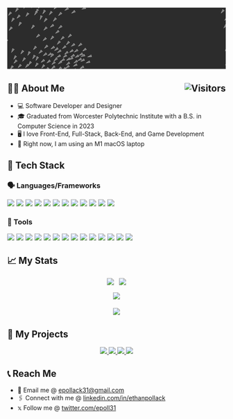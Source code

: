 
[<img src="https://raw.githubusercontent.com/epoll31/epoll31/main/assets/title.gif" alt="👋 Hi there! I'm Ethan Pollack|https://epoll31.github.io)" title="👋 Hi there! I'm Ethan Pollack|https://epoll31.com)">](https://epoll31.com)
<!--![visitors](https://vbr.nathanchung.dev/badge?page_id=epoll31.epoll31&color=00cf00)-->

<h2 align="top">
👨‍💻 About Me
<img align="right" alt="Visitors" src="https://vbr.nathanchung.dev/badge?page_id=epoll31.epoll31&lcolor=fff&color=333&style=for-the-badge&logo=Github&logoColor=181717&hit=false"/>
</h2>

* 💻 Software Developer and Designer
* 🎓 Graduated from Worcester Polytechnic Institute with a B.S. in Computer Science in 2023
* 🖥️ I love Front-End, Full-Stack, Back-End, and Game Development
*  Right now, I am using an M1 macOS laptop

## 💾 Tech Stack
### 🗣️ Languages/Frameworks

<div style="display: flex; flex-wrap: wrap; gap: 5px; ">

<a href="https://react.dev/">
<img height=60 src="https://cdn.jsdelivr.net/gh/devicons/devicon@latest/icons/react/react-original-wordmark.svg" />
</a>

<a href="https://nextjs.org/">
<img height=60 src="https://cdn.jsdelivr.net/gh/devicons/devicon@latest/icons/nextjs/nextjs-original.svg" />
<!-- <img height=60 src="https://cdn.jsdelivr.net/gh/devicons/devicon@latest/icons/nextjs/nextjs-original-wordmark.svg" /> -->
</a>

<a href="https://www.javascript.com/">
<img height=60 src="https://cdn.jsdelivr.net/gh/devicons/devicon@latest/icons/javascript/javascript-original.svg" />
</a>

<a href="https://www.typescriptlang.org/">
<img height=60 src="https://cdn.jsdelivr.net/gh/devicons/devicon@latest/icons/typescript/typescript-original.svg" />
</a>
   
<a href="https://learn.microsoft.com/en-us/dotnet/csharp/">
<img height=60 src="https://cdn.jsdelivr.net/gh/devicons/devicon@latest/icons/csharp/csharp-original.svg" />
</a>

<a href="https://learn.microsoft.com/en-us/cpp/cpp/?view=msvc-170">
<img height=60 src="https://cdn.jsdelivr.net/gh/devicons/devicon@latest/icons/cplusplus/cplusplus-original.svg" />     
</a>

<a href="https://developer.mozilla.org/en-US/docs/Learn/Getting_started_with_the_web/HTML_basics">
<img height=60 src="https://cdn.jsdelivr.net/gh/devicons/devicon@latest/icons/html5/html5-original-wordmark.svg" />
</a>

<a href="https://developer.mozilla.org/en-US/docs/Web/CSS">
<img height=60 src="https://cdn.jsdelivr.net/gh/devicons/devicon@latest/icons/css3/css3-original-wordmark.svg" />
</a>

<a href="https://www.java.com/">
<img height=60 src="https://cdn.jsdelivr.net/gh/devicons/devicon@latest/icons/java/java-original-wordmark.svg" />
</a>

<a href="https://www.rust-lang.com/">
<img height=60 src="https://cdn.jsdelivr.net/gh/devicons/devicon@latest/icons/python/python-original-wordmark.svg" />
</a>
<!--
<a href="https://www.lua.org/">
<img height=60 src="https://cdn.jsdelivr.net/gh/devicons/devicon@latest/icons/lua/lua-original.svg" />
</a>
-->
<!--
<a href="https://www.markdownguide.org/">
<img height=60 src="https://cdn.jsdelivr.net/gh/devicons/devicon@latest/icons/markdown/markdown-original.svg" />
</a>
-->
<!--
<a href="https://www.latex-project.org/">
<img height=60 src="https://cdn.jsdelivr.net/gh/devicons/devicon@latest/icons/latex/latex-original.svg" />
</a>
-->      
<a href="https://processing.org/">
<img height=60 src="https://cdn.jsdelivr.net/gh/devicons/devicon@latest/icons/processing/processing-original-wordmark.svg" />
</a>

<a href="https://p5js.org/">
<img height=60 src="https://cdn.jsdelivr.net/gh/devicons/devicon@latest/icons/p5js/p5js-original.svg" />
</a>

</div>

### 🧰 Tools

<div style="display: flex; flex-wrap: wrap; gap: 5px; ">

<a href="https://git-scm.com/">
<img height=60 src="https://cdn.jsdelivr.net/gh/devicons/devicon@latest/icons/git/git-plain-wordmark.svg" />
</a>

<a href="https://github.com/">
<img height=60 src="https://cdn.jsdelivr.net/gh/devicons/devicon@latest/icons/github/github-original-wordmark.svg" />
</a>

<a href="https://visualstudio.microsoft.com/">
<img height=60 src="https://cdn.jsdelivr.net/gh/devicons/devicon@latest/icons/visualstudio/visualstudio-original.svg" />
</a>

<a href="https://code.visualstudio.com/">
<img height=60 src="https://cdn.jsdelivr.net/gh/devicons/devicon@latest/icons/vscode/vscode-original.svg" />          
</a>

<a href="https://dotnet.microsoft.com/">
<img height=60 src="https://cdn.jsdelivr.net/gh/devicons/devicon@latest/icons/dotnetcore/dotnetcore-original.svg" />
</a>
          
<a href="https://unity.com/">
<img height=60 src="https://cdn.jsdelivr.net/gh/devicons/devicon@latest/icons/unity/unity-original-wordmark.svg" />
</a>

<a href="https://nodejs.org/en">
<img height=60 src="https://cdn.jsdelivr.net/gh/devicons/devicon@latest/icons/nodejs/nodejs-original-wordmark.svg" />      
</a>

<a href="https://www.npmjs.com/">
<img height=60 src="https://cdn.jsdelivr.net/gh/devicons/devicon@latest/icons/npm/npm-original-wordmark.svg" />
</a>

<a href="https://neovim.io/">
<img height=60 src="https://cdn.jsdelivr.net/gh/devicons/devicon@latest/icons/neovim/neovim-original-wordmark.svg" />
</a>
<!--
<a href="https://www.jetbrains.com/">
<img height=60 src="https://cdn.jsdelivr.net/gh/devicons/devicon@latest/icons/jetbrains/jetbrains-original.svg" />
</a>
-->
    
<!--      
<a href="https://www.jetbrains.com/idea/">
<img height=60 src="https://cdn.jsdelivr.net/gh/devicons/devicon@latest/icons/intellij/intellij-original.svg" />
</a>
          
<a href="https://www.jetbrains.com/clion/">
<img height=60 src="https://cdn.jsdelivr.net/gh/devicons/devicon@latest/icons/clion/clion-original.svg" />
</a>

<a href="https://www.jetbrains.com/datagrip/">
<img height=60 src="https://cdn.jsdelivr.net/gh/devicons/devicon@latest/icons/datagrip/datagrip-original.svg" />
</a>
          
<a href="https://www.jetbrains.com/pycharm/">
<img height=60 src="https://cdn.jsdelivr.net/gh/devicons/devicon@latest/icons/pycharm/pycharm-original.svg" />
</a>

-->

<a href="https://www.mysql.com/">
<img height=60 src="https://cdn.jsdelivr.net/gh/devicons/devicon@latest/icons/mysql/mysql-original-wordmark.svg" />
</a>
          
<a href="https://www.mongodb.com/">
<img height=60 src="https://cdn.jsdelivr.net/gh/devicons/devicon@latest/icons/mongodb/mongodb-original-wordmark.svg" />
</a>

<a href="https://www.postgresql.org/">
<img height=60 src="https://cdn.jsdelivr.net/gh/devicons/devicon@latest/icons/postgresql/postgresql-original-wordmark.svg" />
</a>

<!--
<a href="https://www.docker.com/">
<img height=60 src="https://cdn.jsdelivr.net/gh/devicons/devicon@latest/icons/docker/docker-original-wordmark.svg" />
</a>

<a href="https://cmake.org/">
<img height=60 src="https://cdn.jsdelivr.net/gh/devicons/devicon@latest/icons/cmake/cmake-original-wordmark.svg" />
</a>

<a href="https://brew.sh/">
<img height=60 src="https://cdn.jsdelivr.net/gh/devicons/devicon@latest/icons/homebrew/homebrew-original-wordmark.svg" />
</a>
-->
<a href="https://www.adobe.com/products/illustrator.html">
<img height=60 src="https://cdn.jsdelivr.net/gh/devicons/devicon@latest/icons/illustrator/illustrator-plain.svg" />
</a>

<a href="https://www.adobe.com/products/photoshop.html">
<img height=60 src="https://cdn.jsdelivr.net/gh/devicons/devicon@latest/icons/photoshop/photoshop-original.svg" />
</a>

<!--
<a href="https://www.gimp.org/">
<img height=60 src="https://cdn.jsdelivr.net/gh/devicons/devicon@latest/icons/gimp/gimp-original-wordmark.svg" />
</a>
-->
</div>


## 📈 My Stats
<div align="center">

  <img height=200 align="center" src="https://github-readme-stats.vercel.app/api?username=epoll31&show_icons=true&theme=gruvbox" />
  &nbsp;
  <img height=200 align="center" src="https://github-readme-stats.vercel.app/api/top-langs/?username=epoll31&layout=compact&theme=gruvbox&exclude_repo=snake-unity" />

</div>

<br>

<div align="center">
    <img height="200px" src="https://github-readme-streak-stats.herokuapp.com/?user=epoll31&theme=gruvbox"/>
<br><br>
    <img height=200 src="https://github-profile-trophy.vercel.app/?username=epoll31&theme=gruvbox"/>
</div>
<!-- [![trophy](https://github-profile-trophy.vercel.app/?username=epoll31&theme=gruvbox)](https://github.com/epoll31/github-profile-trophy) -->
<!-- <div align="center"> -->
<!--START_SECTION:activity-->

<!--END_SECTION:activity-->
<!-- </div> -->

## 💼 My Projects

<div align="center">
<!-- #TODO Add zlib, idlesnake.monogame -->
    <a href="https://github.com/ansub/syntaxui">
        <img height="120" src="https://github-readme-stats.vercel.app/api/pin/?username=ansub&repo=syntaxui&theme=gruvbox"/>
    </a>
    <a href="https://github.com/epoll31/portfolio">
        <img height="120" src="https://github-readme-stats.vercel.app/api/pin/?username=epoll31&repo=portfolio&theme=gruvbox"/>
    </a>
    <a href="https://github.com/epoll31/create-esp-app">
        <img height="120" src="https://github-readme-stats.vercel.app/api/pin/?username=epoll31&repo=create-esp-app&theme=gruvbox"/>
    </a>
    <a href="https://icomaker.app">
        <img height="120" src="https://github-readme-stats.vercel.app/api/pin/?username=epoll31&repo=ico&theme=gruvbox"/>
    </a>
</div>

## 📞 Reach Me
* 📧 Email me @ <a href="mailto:epollack31@gmail.com">epollack31@gmail.com</a>
* 🖇️ Connect with me @ <a href="https://linkedin.com/in/ethanpollack">linkedin.com/in/ethanpollack</a>
* 𝕩 Follow me @ <a href="https://twitter.com/epoll31">twitter.com/epoll31</a>

